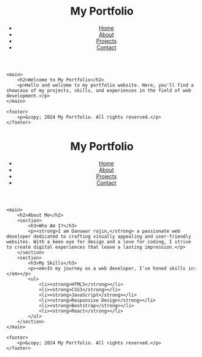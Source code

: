 <!DOCTYPE html>
<html lang="en">
<head>
    <meta charset="UTF-8">
    <meta name="viewport" content="width=device-width, initial-scale=1.0">
    <title>My Portfolio</title>
    <link rel="stylesheet" href="styles.css"> <!-- Link to your CSS file -->
</head>
<body>
    <header>
        <h1>My Portfolio</h1>
        <nav>
            <ul>
                <li><a href="index.html">Home</a></li>
                <li><a href="about.html">About</a></li>
                <li><a href="projects.html">Projects</a></li>
                <li><a href="contact.html">Contact</a></li>
            </ul>
        </nav>
    </header>

    <main>
        <h2>Welcome to My Portfolio</h2>
        <p>Hello and welcome to my portfolio website. Here, you'll find a showcase of my projects, skills, and experiences in the field of web development.</p>
    </main>

    <footer>
        <p>&copy; 2024 My Portfolio. All rights reserved.</p>
    </footer>
</body>
</html>
<!DOCTYPE html>
<html lang="en">
<head>
    <meta charset="UTF-8">
    <meta name="viewport" content="width=device-width, initial-scale=1.0">
    <title>About Me</title>
    <link rel="stylesheet" href="styles.css"> <!-- Link to your CSS file -->
</head>
<body>
    <header>
        <h1>My Portfolio</h1>
        <nav>
            <ul>
                <li><a href="index.html">Home</a></li>
                <li><a href="about.html">About</a></li>
                <li><a href="projects.html">Projects</a></li>
                <li><a href="contact.html">Contact</a></li>
            </ul>
        </nav>
    </header>

    <main>
        <h2>About Me</h2>
        <section>
            <h3>Who Am I?</h3>
            <p><strong>I am Danuwar rajin,</strong> a passionate web developer dedicated to crafting visually appealing and user-friendly websites. With a keen eye for design and a love for coding, I strive to create digital experiences that leave a lasting impression.</p>
        </section>
        <section>
            <h3>My Skills</h3>
            <p><em>In my journey as a web developer, I've honed skills in:</em></p>
            <ul>
                <li><strong>HTML5</strong></li>
                <li><strong>CSS3</strong></li>
                <li><strong>JavaScript</strong></li>
                <li><strong>Responsive Design</strong></li>
                <li><strong>Bootstrap</strong></li>
                <li><strong>React</strong></li>
            </ul>
        </section>
    </main>

    <footer>
        <p>&copy; 2024 My Portfolio. All rights reserved.</p>
    </footer>
</body>
</html>


